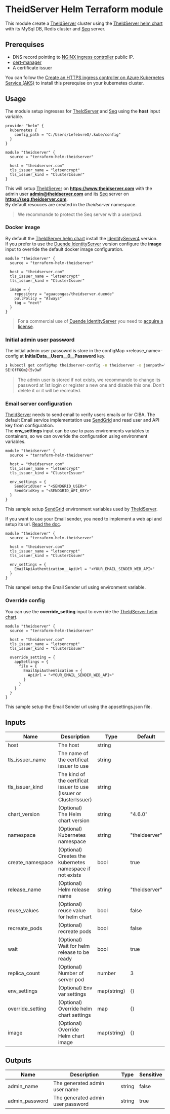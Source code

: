 # TheidServer Helm Terraform module

This module create a [TheIdServer](https://github.com/Aguafrommars/TheIdServer) cluster using the [TheIdServer helm chart](https://artifacthub.io/packages/helm/aguafrommars/theidserver) with its MySql DB, Redis cluster and [Seq](https://datalust.co/) server.

## Prerequises

- DNS record pointing to [NGINX ingress controller](https://github.com/kubernetes/ingress-nginx) public IP.
- [cert-manager](https://github.com/cert-manager/cert-manager)
- A certificate issuer

You can follow the [Create an HTTPS ingress controller on Azure Kubernetes Service (AKS)](https://docs.microsoft.com/en-us/azure/aks/ingress-tls?tabs=azure-cli#add-an-a-record-to-your-dns-zone) to install this prerequise on your kubernetes cluster.

## Usage

The module setup ingresses for [TheIdServer](https://github.com/Aguafrommars/TheIdServer) and [Seq](https://datalust.co/) using the **host** input variable.

```
provider "helm" {
  kubernetes {
    config_path = "C:/Users/LefebvreO/.kube/config"
  }
}

module "theidserver" {
  source = "terraform-helm-theidserver"

  host = "theidserver.com"
  tls_issuer_name = "letsencrypt"
  tls_issuer_kind = "ClusterIssuer"
}
```

This will setup [TheIdServer](https://github.com/Aguafrommars/TheIdServer) on **https://www.theidserver.com** with the admin user **admin@theidserver.com** and its [Seq](https://datalust.co/) server on **https://seq.theidserver.com**.  
By default resouces are created in the *theidserver* namespace.

> We recommande to protect the Seq server with a user/pwd.

### Docker image

By default the [TheIdServer helm chart](https://artifacthub.io/packages/helm/aguafrommars/theidserver) install the [IdentityServer4](https://github.com/Aguafrommars/TheIdServer/blob/master/src/Aguacongas.TheIdServer.IS4/README.md) version.  
If you prefer to use the [Duende IdentityServer](https://github.com/Aguafrommars/TheIdServer/blob/master/src/Aguacongas.TheIdServer.Duende/README.md) version configure the **image** input to override the default docker image configuration.

```
module "theidserver" {
  source = "terraform-helm-theidserver"

  host = "theidserver.com"
  tls_issuer_name = "letsencrypt"
  tls_issuer_kind = "ClusterIssuer"

  image = {
    repository = "aguacongas/theidserver.duende"
    pullPolicy = "Always"
    tag = "next"
  }
}
```

> For a commercial use of [Duende IdentityServer](https://duendesoftware.com/products/identityserver) you need to [acquire a license](https://duendesoftware.com/products/identityserver#pricing).  

### Initial admin user password

The initial admin user passowrd is store in the configMap <release_name>-config at **InitialData__Users__0__Password** key.

``` bash
❯ kubectl get configMap theidserver-config -n theidserver -o jsonpath="{.data['InitialData__Users__0__Password']}"
SE!OfFGOm}(5v3wF
```

> The admin user is stored if not exists, we recommande to change its password at 1st login or register a new one and disable this one. Don't delete it or it will be recreated.

### Email server configuration

[TheIdServer](https://github.com/Aguafrommars/TheIdServer) needs to send email to verify users emails or for CIBA. The default Email service implementation use [SendGrid](https://sendgrid.com/) and read user and API key from configuration.  
The **env_settings** input can be use to pass environments variables to containers, so we can ovveride the configuration using environment variables. 

```
module "theidserver" {
  source = "terraform-helm-theidserver"

  host = "theidserver.com"
  tls_issuer_name = "letsencrypt"
  tls_issuer_kind = "ClusterIssuer"

  env_settings = {
    SendGridUser = "<SENDGRID_USER>"
    SendGridKey = "<SENDGRID_API_KEY>"
  }
}
```
This sample setup [SendGrid](https://sendgrid.com/) environment variables used by [TheIdServer](https://github.com/Aguafrommars/TheIdServer).

If you want to use your Email sender, you need to implement a web api and setup its url. [Read the doc](https://github.com/Aguafrommars/TheIdServer/blob/master/src/Aguacongas.TheIdServer.Duende/README.md#use-your-api). 

```
module "theidserver" {
  source = "terraform-helm-theidserver"

  host = "theidserver.com"
  tls_issuer_name = "letsencrypt"
  tls_issuer_kind = "ClusterIssuer"

  env_settings = {
    EmailApiAuthentication__ApiUrl = "<YOUR_EMAIL_SENDER_WEB_API>"
  }
}
```
This sampel setup the Email Sender url using environment variable.


### Override config

You can use the **override_setting** input to override the [TheIdServer helm chart](https://artifacthub.io/packages/helm/aguafrommars/theidserver).

```
module "theidserver" {
  source = "terraform-helm-theidserver"

  host = "theidserver.com"
  tls_issuer_name = "letsencrypt"
  tls_issuer_kind = "ClusterIssuer"

  override_setting = {
    appSettings = {
      file = {
        EmailApiAuthentication = {
          ApiUrl = "<YOUR_EMAIL_SENDER_WEB_API>"
        }
      }
    }
  }
}
```
This sample setup the Email Sender url using the appsettings.json file.

## Inputs

|Name|Description|Type|Default|
|-|-|-|-|
|host|The host|string||
|tls_issuer_name|The name of the certificat issuer to use|string||
|tls_issuer_kind|The kind of the certificat issuer to use (Issuer or ClusterIssuer)|string||
|chart_version|(Optional) The Helm chart version|string|"4.6.0"|
|namespace|(Optional) Kubernetes namespace|string|"theidserver"|
|create_namespace|(Optional) Creates the kubernetes namespace if not exists|bool|true|
|release_name|(Optional) Helm release name|string|"theidserver"|
|reuse_values|(Optional) reuse value for helm chart|bool|false|
|recreate_pods|(Optional) recreate pods|bool|false|
|wait|(Optional) Wait for helm release to be ready|bool|true|
|replica_count|(Optional) Number of server pod|number|3|
|env_settings|(Optional) Env var settings|map(string)|{}|
|override_setting|(Optional) Override helm chart settings|map|{}|
|image|(Optional) Override Helm chart image|map(string)|{}|

## Outputs

|Name|Description|Type|Sensitive|
|-|-|-|-|
|admin_name|The generated admin user name|string|false|
|admin_password|The generated admin user password|string|true|


